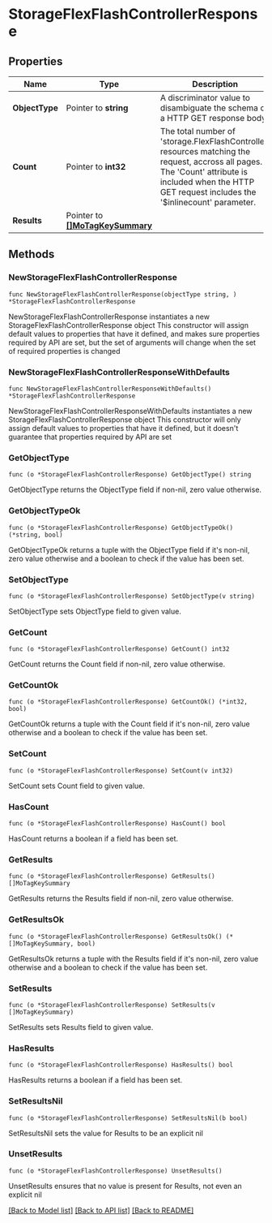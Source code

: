 # StorageFlexFlashControllerResponse

## Properties

Name | Type | Description | Notes
------------ | ------------- | ------------- | -------------
**ObjectType** | Pointer to **string** | A discriminator value to disambiguate the schema of a HTTP GET response body. | 
**Count** | Pointer to **int32** | The total number of &#39;storage.FlexFlashController&#39; resources matching the request, accross all pages. The &#39;Count&#39; attribute is included when the HTTP GET request includes the &#39;$inlinecount&#39; parameter. | [optional] 
**Results** | Pointer to [**[]MoTagKeySummary**](MoTagKeySummary.md) |  | [optional] 

## Methods

### NewStorageFlexFlashControllerResponse

`func NewStorageFlexFlashControllerResponse(objectType string, ) *StorageFlexFlashControllerResponse`

NewStorageFlexFlashControllerResponse instantiates a new StorageFlexFlashControllerResponse object
This constructor will assign default values to properties that have it defined,
and makes sure properties required by API are set, but the set of arguments
will change when the set of required properties is changed

### NewStorageFlexFlashControllerResponseWithDefaults

`func NewStorageFlexFlashControllerResponseWithDefaults() *StorageFlexFlashControllerResponse`

NewStorageFlexFlashControllerResponseWithDefaults instantiates a new StorageFlexFlashControllerResponse object
This constructor will only assign default values to properties that have it defined,
but it doesn't guarantee that properties required by API are set

### GetObjectType

`func (o *StorageFlexFlashControllerResponse) GetObjectType() string`

GetObjectType returns the ObjectType field if non-nil, zero value otherwise.

### GetObjectTypeOk

`func (o *StorageFlexFlashControllerResponse) GetObjectTypeOk() (*string, bool)`

GetObjectTypeOk returns a tuple with the ObjectType field if it's non-nil, zero value otherwise
and a boolean to check if the value has been set.

### SetObjectType

`func (o *StorageFlexFlashControllerResponse) SetObjectType(v string)`

SetObjectType sets ObjectType field to given value.


### GetCount

`func (o *StorageFlexFlashControllerResponse) GetCount() int32`

GetCount returns the Count field if non-nil, zero value otherwise.

### GetCountOk

`func (o *StorageFlexFlashControllerResponse) GetCountOk() (*int32, bool)`

GetCountOk returns a tuple with the Count field if it's non-nil, zero value otherwise
and a boolean to check if the value has been set.

### SetCount

`func (o *StorageFlexFlashControllerResponse) SetCount(v int32)`

SetCount sets Count field to given value.

### HasCount

`func (o *StorageFlexFlashControllerResponse) HasCount() bool`

HasCount returns a boolean if a field has been set.

### GetResults

`func (o *StorageFlexFlashControllerResponse) GetResults() []MoTagKeySummary`

GetResults returns the Results field if non-nil, zero value otherwise.

### GetResultsOk

`func (o *StorageFlexFlashControllerResponse) GetResultsOk() (*[]MoTagKeySummary, bool)`

GetResultsOk returns a tuple with the Results field if it's non-nil, zero value otherwise
and a boolean to check if the value has been set.

### SetResults

`func (o *StorageFlexFlashControllerResponse) SetResults(v []MoTagKeySummary)`

SetResults sets Results field to given value.

### HasResults

`func (o *StorageFlexFlashControllerResponse) HasResults() bool`

HasResults returns a boolean if a field has been set.

### SetResultsNil

`func (o *StorageFlexFlashControllerResponse) SetResultsNil(b bool)`

 SetResultsNil sets the value for Results to be an explicit nil

### UnsetResults
`func (o *StorageFlexFlashControllerResponse) UnsetResults()`

UnsetResults ensures that no value is present for Results, not even an explicit nil

[[Back to Model list]](../README.md#documentation-for-models) [[Back to API list]](../README.md#documentation-for-api-endpoints) [[Back to README]](../README.md)


